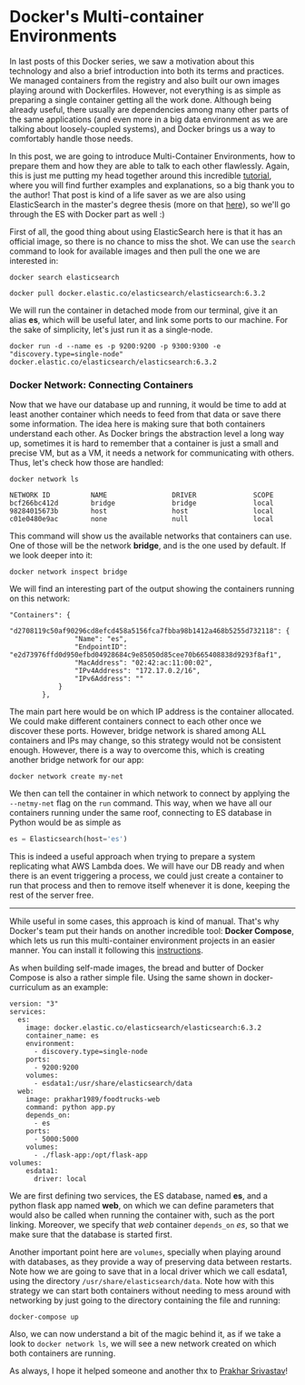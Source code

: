 # Docker's Multi-container Environments

In last posts of this Docker series, we saw a motivation about this technology and also a brief introduction into both its terms and practices. We managed containers from the registry and also built our own images playing around with Dockerfiles. However, not everything is as simple as preparing a single container getting all the work done. Although being already useful, there usually are dependencies among many other parts of the same applications (and even more in a big data environment as we are talking about loosely-coupled systems), and Docker brings us a way to comfortably handle those needs.

In this post, we are going to introduce Multi-Container Environments, how to prepare them and how they are able to talk to each other flawlessly. Again, this is just me putting my head together around this incredible [tutorial](https://docker-curriculum.com/), where you will find further examples and explanations, so a big thank you to the author! That post is kind of a life saver as we are also using ElasticSearch in the master's degree thesis (more on that [here](https://pmbrull.github.io/big-data-management/elasticsearch-as-db-of-choice/)), so we'll go through the ES with Docker part as well :)

First of all, the good thing about using ElasticSearch here is that it has an official image, so there is no chance to miss the shot. We can use the `search` command to look for available images and then pull the one we are interested in:

```
docker search elasticsearch
```

```
docker pull docker.elastic.co/elasticsearch/elasticsearch:6.3.2
```

We will run the container in detached mode from our terminal, give it an alias **es**, which will be useful later, and link some ports to our machine. For the sake of simplicity, let's just run it as a single-node.

```
docker run -d --name es -p 9200:9200 -p 9300:9300 -e "discovery.type=single-node" docker.elastic.co/elasticsearch/elasticsearch:6.3.2
```

### Docker Network: Connecting Containers

Now that we have our database up and running, it would be time to add at least another container which needs to feed from that data or save there some information. The idea here is making sure that both containers understand each other. As Docker brings the abstraction level a long way up, sometimes it is hard to remember that a container is just a small and precise VM, but as a VM, it needs a network for communicating with others. Thus, let's check how those are handled:

```
docker network ls
```

```
NETWORK ID          NAME                DRIVER              SCOPE
bcf266bc412d        bridge              bridge              local
98284015673b        host                host                local
c01e0480e9ac        none                null                local
```

This command will show us the available networks that containers can use. One of those will be the network **bridge**, and is the one used by default. If we look deeper into it:

```
docker network inspect bridge
```

We will find an interesting part of the output showing the containers running on this network:

```
"Containers": {
            "d2708119c50af90296cd8efcd458a5156fca7fbba98b1412a468b5255d732118": {
                "Name": "es",
                "EndpointID": "e2d73976ffd0d950efbd04928684c9e85050d85cee70b665408838d9293f8af1",
                "MacAddress": "02:42:ac:11:00:02",
                "IPv4Address": "172.17.0.2/16",
                "IPv6Address": ""
            }
        },
```

The main part here would be on which IP address is the container allocated. We could make different containers connect to each other once we discover these ports. However, bridge network is shared among ALL containers and IPs may change, so this strategy would not be consistent enough. However, there is a way to overcome this, which is creating another bridge network for our app:

```
docker network create my-net
```

We then can tell the container in which network to connect by applying the `--netmy-net` flag on the `run` command. This way, when we have all our containers running under the same roof, connecting to ES database in Python would be as simple as

```python
es = Elasticsearch(host='es')
```

This is indeed a useful approach when trying to prepare a system replicating what AWS Lambda does. We will have our DB ready and when there is an event triggering a process, we could just create a container to run that process and then to remove itself whenever it is done, keeping the rest of the server free.

-----

While useful in some cases, this approach is kind of manual. That's why Docker's team put their hands on another incredible tool: **Docker Compose**, which lets us run this multi-container environment projects in an easier manner. You can install it following this [instructions](https://docs.docker.com/compose/install/).

As when building self-made images, the bread and butter of Docker Compose is also a rather simple file. Using the same shown in docker-curriculum as an example:

```
version: "3"
services:
  es:
    image: docker.elastic.co/elasticsearch/elasticsearch:6.3.2
    container_name: es
    environment:
      - discovery.type=single-node
    ports:
      - 9200:9200
    volumes:
      - esdata1:/usr/share/elasticsearch/data
  web:
    image: prakhar1989/foodtrucks-web
    command: python app.py
    depends_on:
      - es
    ports:
      - 5000:5000
    volumes:
      - ./flask-app:/opt/flask-app
volumes:
    esdata1:
      driver: local
```

We are first defining two services, the ES database, named **es**, and a python flask app named **web**, on which we can define parameters that would also be called when running the container with, such as the port linking. Moreover, we specify that *web* container `depends_on` *es*, so that we make sure that the database is started first. 

Another important point here are `volumes`, specially when playing around with databases, as they provide a way of preserving data between restarts. Note how we are going to save that in a local driver which we call esdata1, using the directory `/usr/share/elasticsearch/data`. Note how with this strategy we can start both containers without needing to mess around with networking by just going to the directory containing the file and running:

```
docker-compose up
```

Also, we can now understand a bit of the magic behind it, as if we take a look to `docker network ls`, we will see a new network created on which both containers are running.

As always, I hope it helped someone and another thx to [Prakhar Srivastav](https://prakhar.me)!




















